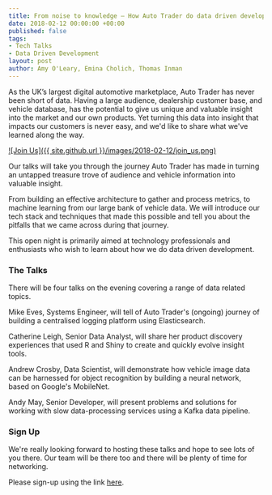 ```yaml
---
title: From noise to knowledge – How Auto Trader do data driven development
date: 2018-02-12 00:00:00 +00:00
published: false
tags:
- Tech Talks
- Data Driven Development
layout: post
author: Amy O'Leary, Emina Cholich, Thomas Inman
---
```


As the UK’s largest digital automotive marketplace, Auto Trader has never been short of data. Having a large audience, dealership customer base, and vehicle database, has the potential to give us unique and valuable insight into the market and our own products. Yet turning this data into insight that impacts our customers is never easy, and we'd like to share what we've learned along the way.

[![Join Us]({{ site.github.url }}/images/2018-02-12/join_us.png)](https://www.eventbrite.co.uk/e/from-noise-to-knowledge-how-auto-trader-do-data-driven-development-tickets-43017732195)

Our talks will take you through the journey Auto Trader has made in turning an untapped treasure trove of audience and vehicle information into valuable insight.

From building an effective architecture to gather and process metrics, to machine learning from our large bank of vehicle data. We will introduce our tech stack and techniques that made this possible and tell you about the pitfalls that we came across during that journey.

This open night is primarily aimed at technology professionals and enthusiasts who wish to learn about how we do data driven development.

### The Talks

There will be four talks on the evening covering a range of data related topics.

Mike Eves, Systems Engineer, will tell of Auto Trader's (ongoing) journey of building a centralised logging platform using Elasticsearch.

Catherine Leigh, Senior Data Analyst, will share her product discovery experiences that used R and Shiny to create and quickly evolve insight tools.

Andrew Crosby, Data Scientist, will demonstrate how vehicle image data can be harnessed for object recognition by building a neural network, based on Google's MobileNet.

Andy May, Senior Developer, will present problems and solutions for working with slow data-processing services using a Kafka data pipeline.

### Sign Up

We're really looking forward to hosting these talks and hope to see lots of you there. Our team will be there too and there will be plenty of time for networking.

Please sign-up using the link [here](https://www.eventbrite.co.uk/e/from-noise-to-knowledge-how-auto-trader-do-data-driven-development-tickets-43017732195).
